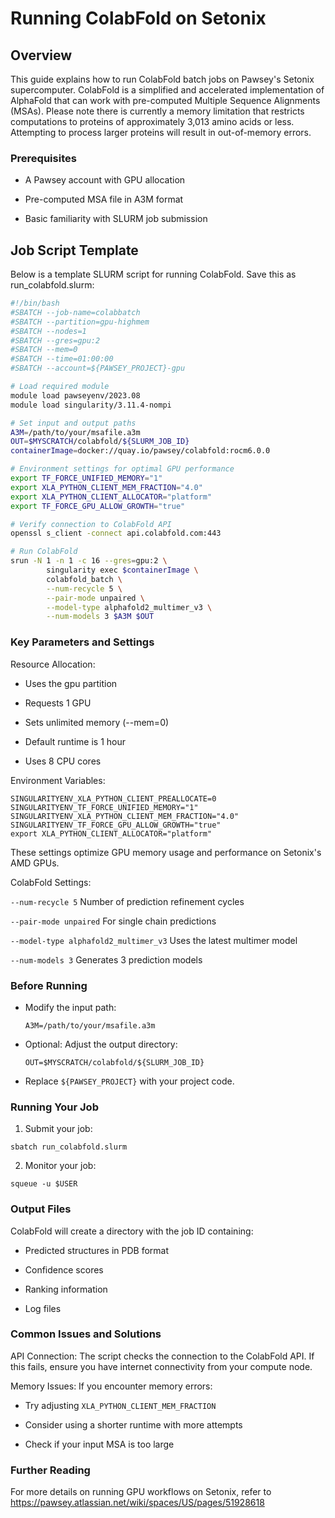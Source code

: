 # Running ColabFold on Setonix

## Overview

This guide explains how to run ColabFold batch jobs on Pawsey's Setonix supercomputer. ColabFold is a simplified and accelerated implementation of AlphaFold that can work with pre-computed Multiple Sequence Alignments (MSAs). Please note there is currently a memory limitation that restricts computations to proteins of approximately 3,013 amino acids or less. Attempting to process larger proteins will result in out-of-memory errors.

### Prerequisites

- A Pawsey account with GPU allocation

- Pre-computed MSA file in A3M format

- Basic familiarity with SLURM job submission

## Job Script Template

Below is a template SLURM script for running ColabFold. Save this as run_colabfold.slurm:
```bash
#!/bin/bash 
#SBATCH --job-name=colabbatch
#SBATCH --partition=gpu-highmem
#SBATCH --nodes=1
#SBATCH --gres=gpu:2
#SBATCH --mem=0
#SBATCH --time=01:00:00
#SBATCH --account=${PAWSEY_PROJECT}-gpu

# Load required module
module load pawseyenv/2023.08
module load singularity/3.11.4-nompi

# Set input and output paths
A3M=/path/to/your/msafile.a3m
OUT=$MYSCRATCH/colabfold/${SLURM_JOB_ID}
containerImage=docker://quay.io/pawsey/colabfold:rocm6.0.0

# Environment settings for optimal GPU performance
export TF_FORCE_UNIFIED_MEMORY="1"
export XLA_PYTHON_CLIENT_MEM_FRACTION="4.0"
export XLA_PYTHON_CLIENT_ALLOCATOR="platform"
export TF_FORCE_GPU_ALLOW_GROWTH="true"

# Verify connection to ColabFold API
openssl s_client -connect api.colabfold.com:443 

# Run ColabFold
srun -N 1 -n 1 -c 16 --gres=gpu:2 \
        singularity exec $containerImage \
        colabfold_batch \
        --num-recycle 5 \
        --pair-mode unpaired \
        --model-type alphafold2_multimer_v3 \
        --num-models 3 $A3M $OUT
```

### Key Parameters and Settings

Resource Allocation:

- Uses the gpu partition

- Requests 1 GPU

- Sets unlimited memory (--mem=0)

- Default runtime is 1 hour

- Uses 8 CPU cores

Environment Variables:

```
SINGULARITYENV_XLA_PYTHON_CLIENT_PREALLOCATE=0
SINGULARITYENV_TF_FORCE_UNIFIED_MEMORY="1"
SINGULARITYENV_XLA_PYTHON_CLIENT_MEM_FRACTION="4.0"
SINGULARITYENV_TF_FORCE_GPU_ALLOW_GROWTH="true"
export XLA_PYTHON_CLIENT_ALLOCATOR="platform"
```

These settings optimize GPU memory usage and performance on Setonix's AMD GPUs.

ColabFold Settings:


`--num-recycle 5` Number of prediction refinement cycles

`--pair-mode unpaired` For single chain predictions

`--model-type alphafold2_multimer_v3` Uses the latest multimer model

`--num-models 3` Generates 3 prediction models


### Before Running

- Modify the input path:

  `A3M=/path/to/your/msafile.a3m`

- Optional: Adjust the output directory:

  `OUT=$MYSCRATCH/colabfold/${SLURM_JOB_ID}`

- Replace `${PAWSEY_PROJECT}` with your project code.

### Running Your Job

1. Submit your job:

`sbatch run_colabfold.slurm`

2. Monitor your job:

`squeue -u $USER`

### Output Files

ColabFold will create a directory with the job ID containing:

- Predicted structures in PDB format

- Confidence scores

- Ranking information

- Log files

### Common Issues and Solutions

API Connection: The script checks the connection to the ColabFold API. If this fails, ensure you have internet connectivity from your compute node.

Memory Issues: If you encounter memory errors:

- Try adjusting `XLA_PYTHON_CLIENT_MEM_FRACTION`

- Consider using a shorter runtime with more attempts

- Check if your input MSA is too large

### Further Reading

For more details on running GPU workflows on Setonix, refer to https://pawsey.atlassian.net/wiki/spaces/US/pages/51928618 
